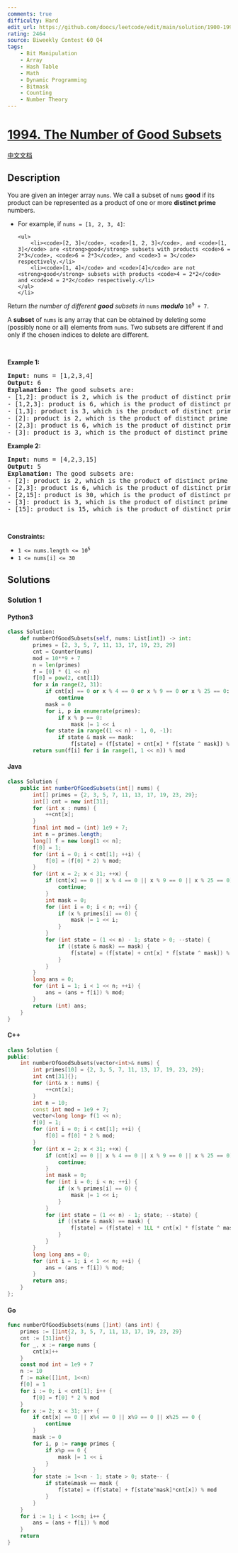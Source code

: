 ```yaml
---
comments: true
difficulty: Hard
edit_url: https://github.com/doocs/leetcode/edit/main/solution/1900-1999/1994.The%20Number%20of%20Good%20Subsets/README_EN.md
rating: 2464
source: Biweekly Contest 60 Q4
tags:
    - Bit Manipulation
    - Array
    - Hash Table
    - Math
    - Dynamic Programming
    - Bitmask
    - Counting
    - Number Theory
---
```


<!-- problem:start -->

# [1994. The Number of Good Subsets](https://leetcode.com/problems/the-number-of-good-subsets)

[中文文档](/solution/1900-1999/1994.The%20Number%20of%20Good%20Subsets/README.md)

## Description

<!-- description:start -->

<p>You are given an integer array <code>nums</code>. We call a subset of <code>nums</code> <strong>good</strong> if its product can be represented as a product of one or more <strong>distinct prime</strong> numbers.</p>

<ul>
	<li>For example, if <code>nums = [1, 2, 3, 4]</code>:

    <ul>
    	<li><code>[2, 3]</code>, <code>[1, 2, 3]</code>, and <code>[1, 3]</code> are <strong>good</strong> subsets with products <code>6 = 2*3</code>, <code>6 = 2*3</code>, and <code>3 = 3</code> respectively.</li>
    	<li><code>[1, 4]</code> and <code>[4]</code> are not <strong>good</strong> subsets with products <code>4 = 2*2</code> and <code>4 = 2*2</code> respectively.</li>
    </ul>
    </li>

</ul>

<p>Return <em>the number of different <strong>good</strong> subsets in </em><code>nums</code><em> <strong>modulo</strong> </em><code>10<sup>9</sup> + 7</code>.</p>

<p>A <strong>subset</strong> of <code>nums</code> is any array that can be obtained by deleting some (possibly none or all) elements from <code>nums</code>. Two subsets are different if and only if the chosen indices to delete are different.</p>

<p>&nbsp;</p>
<p><strong class="example">Example 1:</strong></p>

<pre>
<strong>Input:</strong> nums = [1,2,3,4]
<strong>Output:</strong> 6
<strong>Explanation:</strong> The good subsets are:
- [1,2]: product is 2, which is the product of distinct prime 2.
- [1,2,3]: product is 6, which is the product of distinct primes 2 and 3.
- [1,3]: product is 3, which is the product of distinct prime 3.
- [2]: product is 2, which is the product of distinct prime 2.
- [2,3]: product is 6, which is the product of distinct primes 2 and 3.
- [3]: product is 3, which is the product of distinct prime 3.
</pre>

<p><strong class="example">Example 2:</strong></p>

<pre>
<strong>Input:</strong> nums = [4,2,3,15]
<strong>Output:</strong> 5
<strong>Explanation:</strong> The good subsets are:
- [2]: product is 2, which is the product of distinct prime 2.
- [2,3]: product is 6, which is the product of distinct primes 2 and 3.
- [2,15]: product is 30, which is the product of distinct primes 2, 3, and 5.
- [3]: product is 3, which is the product of distinct prime 3.
- [15]: product is 15, which is the product of distinct primes 3 and 5.
</pre>

<p>&nbsp;</p>
<p><strong>Constraints:</strong></p>

<ul>
	<li><code>1 &lt;= nums.length &lt;= 10<sup>5</sup></code></li>
	<li><code>1 &lt;= nums[i] &lt;= 30</code></li>
</ul>

<!-- description:end -->

## Solutions

<!-- solution:start -->

### Solution 1

<!-- tabs:start -->

#### Python3

```python
class Solution:
    def numberOfGoodSubsets(self, nums: List[int]) -> int:
        primes = [2, 3, 5, 7, 11, 13, 17, 19, 23, 29]
        cnt = Counter(nums)
        mod = 10**9 + 7
        n = len(primes)
        f = [0] * (1 << n)
        f[0] = pow(2, cnt[1])
        for x in range(2, 31):
            if cnt[x] == 0 or x % 4 == 0 or x % 9 == 0 or x % 25 == 0:
                continue
            mask = 0
            for i, p in enumerate(primes):
                if x % p == 0:
                    mask |= 1 << i
            for state in range((1 << n) - 1, 0, -1):
                if state & mask == mask:
                    f[state] = (f[state] + cnt[x] * f[state ^ mask]) % mod
        return sum(f[i] for i in range(1, 1 << n)) % mod
```

#### Java

```java
class Solution {
    public int numberOfGoodSubsets(int[] nums) {
        int[] primes = {2, 3, 5, 7, 11, 13, 17, 19, 23, 29};
        int[] cnt = new int[31];
        for (int x : nums) {
            ++cnt[x];
        }
        final int mod = (int) 1e9 + 7;
        int n = primes.length;
        long[] f = new long[1 << n];
        f[0] = 1;
        for (int i = 0; i < cnt[1]; ++i) {
            f[0] = (f[0] * 2) % mod;
        }
        for (int x = 2; x < 31; ++x) {
            if (cnt[x] == 0 || x % 4 == 0 || x % 9 == 0 || x % 25 == 0) {
                continue;
            }
            int mask = 0;
            for (int i = 0; i < n; ++i) {
                if (x % primes[i] == 0) {
                    mask |= 1 << i;
                }
            }
            for (int state = (1 << n) - 1; state > 0; --state) {
                if ((state & mask) == mask) {
                    f[state] = (f[state] + cnt[x] * f[state ^ mask]) % mod;
                }
            }
        }
        long ans = 0;
        for (int i = 1; i < 1 << n; ++i) {
            ans = (ans + f[i]) % mod;
        }
        return (int) ans;
    }
}
```

#### C++

```cpp
class Solution {
public:
    int numberOfGoodSubsets(vector<int>& nums) {
        int primes[10] = {2, 3, 5, 7, 11, 13, 17, 19, 23, 29};
        int cnt[31]{};
        for (int& x : nums) {
            ++cnt[x];
        }
        int n = 10;
        const int mod = 1e9 + 7;
        vector<long long> f(1 << n);
        f[0] = 1;
        for (int i = 0; i < cnt[1]; ++i) {
            f[0] = f[0] * 2 % mod;
        }
        for (int x = 2; x < 31; ++x) {
            if (cnt[x] == 0 || x % 4 == 0 || x % 9 == 0 || x % 25 == 0) {
                continue;
            }
            int mask = 0;
            for (int i = 0; i < n; ++i) {
                if (x % primes[i] == 0) {
                    mask |= 1 << i;
                }
            }
            for (int state = (1 << n) - 1; state; --state) {
                if ((state & mask) == mask) {
                    f[state] = (f[state] + 1LL * cnt[x] * f[state ^ mask]) % mod;
                }
            }
        }
        long long ans = 0;
        for (int i = 1; i < 1 << n; ++i) {
            ans = (ans + f[i]) % mod;
        }
        return ans;
    }
};
```

#### Go

```go
func numberOfGoodSubsets(nums []int) (ans int) {
	primes := []int{2, 3, 5, 7, 11, 13, 17, 19, 23, 29}
	cnt := [31]int{}
	for _, x := range nums {
		cnt[x]++
	}
	const mod int = 1e9 + 7
	n := 10
	f := make([]int, 1<<n)
	f[0] = 1
	for i := 0; i < cnt[1]; i++ {
		f[0] = f[0] * 2 % mod
	}
	for x := 2; x < 31; x++ {
		if cnt[x] == 0 || x%4 == 0 || x%9 == 0 || x%25 == 0 {
			continue
		}
		mask := 0
		for i, p := range primes {
			if x%p == 0 {
				mask |= 1 << i
			}
		}
		for state := 1<<n - 1; state > 0; state-- {
			if state&mask == mask {
				f[state] = (f[state] + f[state^mask]*cnt[x]) % mod
			}
		}
	}
	for i := 1; i < 1<<n; i++ {
		ans = (ans + f[i]) % mod
	}
	return
}
```

<!-- tabs:end -->

<!-- solution:end -->

<!-- problem:end -->

